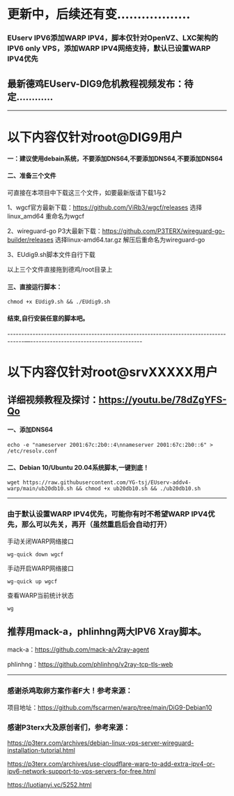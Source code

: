 # 更新中，后续还有变………………

### EUserv IPV6添加WARP IPV4，脚本仅针对OpenVZ、LXC架构的IPV6 only VPS，添加WARP IPV4网络支持，默认已设置WARP IPV4优先

## 最新德鸡EUserv-DIG9危机教程视频发布：待定…………

-------------------------------------------------------------------------------------------------------
# 以下内容仅针对root@DIG9用户

#### 一：建议使用debain系统，不要添加DNS64,不要添加DNS64,不要添加DNS64

#### 二、准备三个文件
可直接在本项目中下载这三个文件，如要最新版请下载1与2

1、wgcf官方最新下载：https://github.com/ViRb3/wgcf/releases 选择linux_amd64 重命名为wgcf 

2、wireguard-go P3大最新下载：https://github.com/P3TERX/wireguard-go-builder/releases 选择linux-amd64.tar.gz 解压后重命名为wireguard-go

3、EUdig9.sh脚本文件自行下载

以上三个文件直接拖到德鸡/root目录上

#### 三、直接运行脚本：
```
chmod +x EUdig9.sh && ./EUdig9.sh
```

#### 结束,自行安装任意的脚本吧。

------------------------------------------------------------------------------------—----------------------------------------

# 以下内容仅针对root@srvXXXXX用户

## 详细视频教程及探讨：https://youtu.be/78dZgYFS-Qo

#### 一、添加DNS64

```
echo -e "nameserver 2001:67c:2b0::4\nnameserver 2001:67c:2b0::6" > /etc/resolv.conf
```

#### 二、Debian 10/Ubuntu 20.04系统脚本,一键到底！
```
wget https://raw.githubusercontent.com/YG-tsj/EUserv-addv4-warp/main/ub20db10.sh && chmod +x ub20db10.sh && ./ub20db10.sh
```

------------------------------------------------------------------------------------------------------------- 
 
### 由于默认设置WARP IPV4优先，可能你有时不希望WARP IPV4优先，那么可以先关，再开（虽然重启后会自动打开）

手动关闭WARP网络接口
```
wg-quick down wgcf
```

手动开启WARP网络接口 
```
wg-quick up wgcf
```

查看WARP当前统计状态
```
wg
```

## 推荐用mack-a，phlinhng两大IPV6 Xray脚本。

mack-a：https://github.com/mack-a/v2ray-agent

phlinhng：https://github.com/phlinhng/v2ray-tcp-tls-web


---------------------------------------------------------------------------------------------------------------------
### 感谢杀鸡取卵方案作者F大！参考来源：
项目地址：https://github.com/fscarmen/warp/tree/main/DiG9-Debian10


### 感谢P3terx大及原创者们，参考来源：
https://p3terx.com/archives/debian-linux-vps-server-wireguard-installation-tutorial.html

https://p3terx.com/archives/use-cloudflare-warp-to-add-extra-ipv4-or-ipv6-network-support-to-vps-servers-for-free.html

https://luotianyi.vc/5252.html
